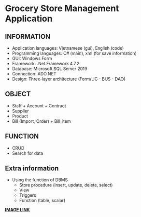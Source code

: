 # Grocery Store Management Application
## INFORMATION
- Application languages: Vietnamese (gui), English (code)
- Programming languages: C# (main), xml (for save information)
- GUI: Windows Form 
- Framework: .Net Framework 4.7.2
- Database: Microsoft SQL Server 2019
- Connection: ADO.NET
- Design: Three-layer architecture (Form/UC - BUS - DAO)
## OBJECT
- Staff + Account + Contract
- Supplier
- Product
- Bill (Import, Order) + Bill_item
## FUNCTION
- CRUD
- Search for data
## Extra information
- Using the function of DBMS
    - Store procedure (insert, update, delete, select)
    - View
    - Triggers
    - Function (table, scalar)

[__IMAGE LINK__](https://photos.app.goo.gl/V2NPiqFeZXUaQ15s7)
